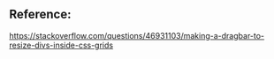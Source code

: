 ## Reference:
https://stackoverflow.com/questions/46931103/making-a-dragbar-to-resize-divs-inside-css-grids
